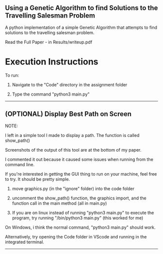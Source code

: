 
## Using a Genetic Algorithm to find Solutions to the Travelling Salesman Problem 

A python implementation of a simple Genetic Algorithm that attempts to find solutions to the travelling salesman problem.

Read the Full Paper - in Results/writeup.pdf

# Execution Instructions

To run: 

1. Navigate to the "Code" directory in the assignment folder

2. Type the command "python3 main.py"

---------------------------------------------------------------------------------------------------------------------
(OPTIONAL) Display Best Path on Screen
---------------------------------------------------------------------------------------------------------------------

NOTE:

I left in a simple tool I made to display a path.  The function is called show_path()

Screenshots of the output of this tool are at the bottom of my paper.

I commented it out because it caused some issues when running from the command line.

If you're interested in getting the GUI thing to run on your machine, feel free to try.  It should be pretty simple.

1. move graphics.py (in the "ignore" folder) into the code folder 

2. uncomment the show_path() function, the graphics import, and the function call in the main method (all in main.py)

3. If you are on linux instead of running "python3 main.py" to execute the program, try running "/bin/python3 main.py" (this worked for me)

On Windows, i think the normal command, "python3 main.py" should work.

Alternatively, try opening the Code folder in VScode and running in the integrated terminal.

---------------------------------------------------------------------------------------------------------------------
